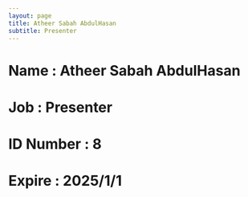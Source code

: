 ```yaml
---
layout: page
title: Atheer Sabah AbdulHasan
subtitle: Presenter
---
```

# Name : Atheer Sabah AbdulHasan
# Job : Presenter
# ID Number : 8
# Expire : 2025/1/1
